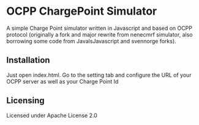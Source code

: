 # OCPP ChargePoint  Simulator
A simple Charge Point simulator written in Javascript and based on OCPP protocol
(originally a fork and major rewrite from nenecmrf simulator, also borrowing some code from JavalsJavascript and svennorge forks).

## Installation
Just open index.html.
Go to the setting tab and configure the URL of your OCPP server as well as your Charge Point Id


## Licensing
Licensed under Apache License 2.0
